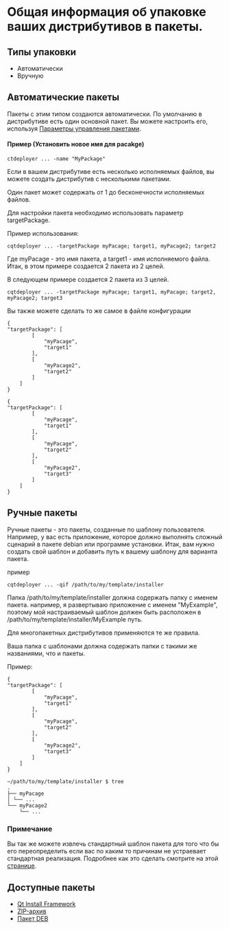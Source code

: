 # Общая информация об упаковке ваших дистрибутивов в пакеты.

## Типы упаковки
* Автоматически
* Вручную

## Автоматические пакеты
Пакеты с этим типом создаются автоматически.
По умолчанию в дистрибутиве есть один основной пакет. Вы можете настроить его, используя [Параметры управления пакетами](Options.md).

#### Пример (Установить новое имя для pacakge)
```
ctdeployer ... -name "MyPackage"
```

Если в вашем дистрибутиве есть несколько исполняемых файлов, вы можете создать дистрибутив с несколькими пакетами.

Один пакет может содержать от 1 до бесконечности исполняемых файлов.

Для настройки пакета необходимо использовать параметр targetPackage.

Пример использования:

```
cqtdeployer ... -targetPackage myPacage; target1, myPacage2; target2
```

Где myPacage - это имя пакета, а target1 - имя исполняемого файла.
Итак, в этом примере создается 2 пакета из 2 целей.

В следующем примере создается 2 пакета из 3 целей.
```
cqtdeployer ... -targetPackage myPacage; target1, myPacage; target2, myPacage2; target3
```


Вы также можете сделать то же самое в файле конфигурации

```
{
"targetPackage": [
        [
            "myPacage",
            "target1"
        ],
        [
            "myPacage2",
            "target2"
        ]
    ]
}
```

```
{
"targetPackage": [
        [
            "myPacage",
            "target1"
        ],
        [
            "myPacage",
            "target2"
        ],
        [
            "myPacage2",
            "target3"
        ]
    ]
}
```


## Ручные пакеты
Ручные пакеты - это пакеты, созданные по шаблону пользователя.
Например, у вас есть приложение, которое должно выполнять сложный сценарий в пакете debian или программе установки.
Итак, вам нужно создать свой шаблон и добавить путь к вашему шаблону для варианта пакета.

пример

```
cqtdeployer ... -qif /path/to/my/template/installer
```

Папка  /path/to/my/template/installer должна содержать папку с именем пакета.
например, я развертываю приложение с именем "MyExample", поэтому мой настраиваемый шаблон должен быть расположен в
 /path/to/my/template/installer/MyExample путь.

Для многопакетных дистрибутивов применяются те же правила.

Ваша папка с шаблонами должна содержать папки с такими же названиями, что и пакеты.

Пример:

```
{
"targetPackage": [
        [
            "myPacage",
            "target1"
        ],
        [
            "myPacage",
            "target2"
        ],
        [
            "myPacage2",
            "target3"
        ]
    ]
}
```

```
~/path/to/my/template/installer $ tree
.
├── myPacage
│ └── ...
└── myPacage2
    └── ...

```

### Примечание
Вы так же можете извлечь стандартный шаблон пакета для того что бы его переопределить если вас по каким то причинам не устраевает стандартная реализация. Подробнее как это сделать смотрите на этой [странице](ExtractDefaultsTemplates.md).

## Доступные пакеты
* [Qt Install Framework](QIF.md)
* [ZIP-архив](ZIP.md)
* [Пакет DEB](DEB.md)
